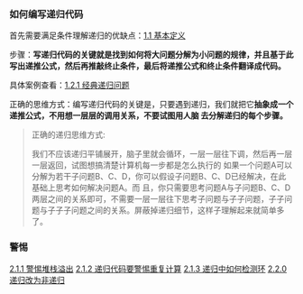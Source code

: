 ### 如何编写递归代码

首先需要满足条件理解递归的优缺点：[1.1 基本定义](../1.0%20概念/1.1%20基本定义.md)

步骤：**写递归代码的关键就是找到如何将⼤问题分解为⼩问题的规律，并且基于此写出递推公式，然后再推敲终⽌条件，最后将递推公式和终⽌条件翻译成代码。**

具体案例查看：[1.2.1 经典递归问题](1.2.1%20经典递归问题.md)

正确的思维方式：编写递归代码的关键是，只要遇到递归，我们就把它**抽象成⼀个递推公式，不⽤想⼀层层的调⽤关系，不要试图⽤⼈脑 去分解递归的每个步骤。**
>正确的递归思维方式:
>
>我们不应该递归平铺展开，脑⼦⾥就会循环，⼀层⼀层往下调，然后再⼀层⼀层返回，试图想搞清楚计算机每⼀步都是怎么执⾏的
>如果⼀个问题A可以分解为若⼲⼦问题B、C、D，你可以假设⼦问题B、C、D已经解决，在此基础上思考如何解决问题A。⽽ 且，你只需要思考问题A与⼦问题B、C、D两层之间的关系即可，不需要⼀层⼀层往下思考⼦问题与⼦⼦问题，⼦⼦问题与⼦⼦⼦问题之间的关系。屏蔽掉递归细节，这样⼦理解起来就简单多了。

### 警惕
[2.1.1 警惕堆栈溢出](2.1.1%20警惕堆栈溢出.md)
[2.1.2 递归代码要警惕重复计算](2.1.2%20递归代码要警惕重复计算.md)
[2.1.3 递归中如何检测环](2.1.3%20递归中如何检测环.md)
[2.2.0 递归改为非递归](2.2.0%20递归改为非递归.md)